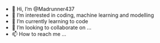 - 👋 Hi, I’m @Madrunner437
- 👀 I’m interested in coding, machine learning and modelling
- 🌱 I’m currently learning to code
- 💞️ I’m looking to collaborate on ...
- 📫 How to reach me ...

<!---
Madrunner437/Madrunner437 is a ✨ special ✨ repository because its `README.md` (this file) appears on your GitHub profile.
You can click the Preview link to take a look at your changes.
--->
